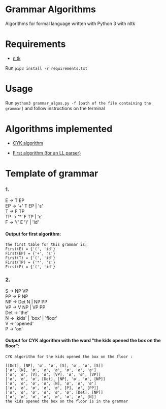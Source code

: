 # Grammar Algorithms
Algorithms for formal language written with Python 3 with nltk

# Requirements
- [nltk](https://www.nltk.org/)

Run `pip3 install -r requirements.txt`

# Usage
Run `python3 grammar_algos.py -f [path of the file containing the grammar]` and follow instructions on the terminal

# Algorithms implemented
- [CYK algorithm](https://en.wikipedia.org/wiki/CYK_algorithm)

- [First algorithm (for an LL parser)](https://en.wikipedia.org/wiki/LL_parser)

# Template of grammar
### 1.

E -> T EP  
EP -> '+' T EP | 'ε'  
T -> F TP  
TP -> '*' F TP | 'ε'  
F -> '(' E ')' | 'id'  

#### Output for first algorithm:
```
The first table for this grammar is:
First(E) = {'(', 'id'}
First(EP) = {'+', 'ε'}
First(T) = {'(', 'id'}
First(TP) = {'*', 'ε'}
First(F) = {'(', 'id'}
```

### 2.

S -> NP VP  
PP -> P NP  
NP -> Det N | NP PP  
VP -> V NP | VP PP  
Det -> 'the'  
N -> 'kids' | 'box' | 'floor'  
V -> 'opened'  
P -> 'on'  

#### Output for CYK algorithm with the word "the kids opened the box on the floor":
```
CYK algorithm for the kids opened the box on the floor :

[[Det], [NP], 'ø', 'ø', [S], 'ø', 'ø', [S]]
['ø', [N], 'ø', 'ø', 'ø', 'ø', 'ø', 'ø']
['ø', 'ø', [V], 'ø', [VP], 'ø', 'ø', [VP]]
['ø', 'ø', 'ø', [Det], [NP], 'ø', 'ø', [NP]]
['ø', 'ø', 'ø', 'ø', [N], 'ø', 'ø', 'ø']
['ø', 'ø', 'ø', 'ø', 'ø', [P], 'ø', [PP]]
['ø', 'ø', 'ø', 'ø', 'ø', 'ø', [Det], [NP]]
['ø', 'ø', 'ø', 'ø', 'ø', 'ø', 'ø', [N]]
the kids opened the box on the floor is in the grammar
```
